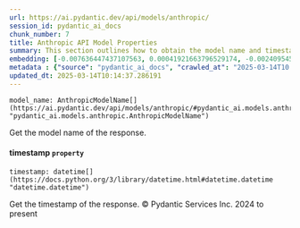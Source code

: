 ```yaml
---
url: https://ai.pydantic.dev/api/models/anthropic/
session_id: pydantic_ai_docs
chunk_number: 7
title: Anthropic API Model Properties
summary: This section outlines how to obtain the model name and timestamp from the Anthropic API response, highlighting the `model_name` and `timestamp` properties.
embedding: [-0.007636447437107563, 0.00041921663796529174, -0.002409545239061117, -0.0534827820956707, -0.017473695799708366, 0.007509265560656786, -0.013470228761434555, -0.041693564504384995, -0.009765363298356533, -0.04043280705809593, -0.028002150356769562, -0.03311154991388321, -0.0013167480938136578, -0.06998325884342194, -0.03437230736017227, 6.937983562238514e-05, -0.041273314505815506, 0.024463174864649773, 0.029638927429914474, 0.026697153225541115, 0.03373086825013161, 0.0012130670947954059, -0.022439323365688324, 0.021753646433353424, 0.024861309677362442, 0.039149925112724304, -0.05644667521119118, 0.02870994620025158, -0.00886955950409174, 0.010008667595684528, -0.004697438329458237, -0.020669834688305855, -0.0023818970657885075, 0.006690877489745617, -0.028555115684866905, -0.030390959233045578, 0.006596873048692942, -0.0637015774846077, -0.014111668802797794, -0.00811199750751257, -0.03240375220775604, -0.045608557760715485, 0.04036644846200943, 0.05830463767051697, -0.04328610375523567, 0.017905008047819138, -0.05038617551326752, 0.01062798872590065, 0.008830851875245571, 0.06728479266166687, -0.018126195296645164, -0.002547786571085453, -0.024750716984272003, -0.006751703564077616, -0.0243083443492651, -0.046493303030729294, 0.02663079835474491, 0.04428144171833992, -0.027980033308267593, -0.018347380682826042, -0.010539514012634754, -0.015062768012285233, -0.029307149350643158, 0.026321137323975563, -0.006768292281776667, -0.027891557663679123, -0.043153394013643265, 0.036783237010240555, -0.04339670017361641, -0.008283416740596294, 0.01327116135507822, 0.030877569690346718, -0.024927664548158646, 0.023290889337658882, -0.009953371249139309, -0.05065159872174263, -0.0349031537771225, 0.05985293909907341, 0.010506336577236652, -0.020437588915228844, -0.03760162368416786, 0.027957914397120476, 0.028864776715636253, 0.015803741291165352, 0.019210007041692734, -0.0077968076802790165, -0.026675034314393997, -0.006287212949246168, -0.029218673706054688, -0.013215865008533001, 0.01786077208817005, -0.0012711284216493368, -0.00659134378656745, -0.009267694316804409, 0.061268530786037445, -0.0006345274159684777, 0.005678951274603605, -0.03255858272314072, 0.027957914397120476, 0.01504065003246069, -0.015637852251529694, -0.022892754524946213, -0.016810137778520584, 0.031120873987674713, -0.036672644317150116, 0.029019607231020927, 0.0609588697552681, -0.009345109574496746, 0.014023194089531898, 0.038331538438797, -0.0678156390786171, -0.01891140453517437, 0.04552008584141731, 0.0010520160431042314, -0.07931730896234512, -0.013923660852015018, -0.08210425078868866, 0.025436393916606903, 0.00590566685423255, -0.007055834401398897, 0.0041168248280882835, 0.03713713213801384, -0.0005781940999440849, -0.026896221563220024, -0.022870635613799095, 0.023136058822274208, 0.004387777764350176, -0.061578188091516495, -0.06148971617221832, -0.005944374483078718, -0.02528156340122223, -0.0308554507791996, -0.015781622380018234, -0.05259803682565689, -0.005690010730177164, -0.04839550331234932, 0.01244171429425478, -0.03605332225561142, -0.031607482582330704, 0.04054339975118637, 0.03603120520710945, -0.03808823227882385, -0.015980690717697144, -0.0032320807222276926, -0.008875089697539806, 0.0011245927307754755, -0.010384684428572655, -0.028156980872154236, -0.020039454102516174, 0.039835602045059204, 0.01547196228057146, 0.04523254185914993, 0.009732184931635857, 0.025923002511262894, 0.005065159872174263, 0.013492347672581673, 0.024529529735445976, -0.0019809973891824484, -0.0383978933095932, -0.03543400019407272, -0.01317162811756134, 0.01468675211071968, -0.061180055141448975, 0.022649448364973068, -0.02928503043949604, 0.015958571806550026, -0.04958990588784218, -0.007122190203517675, -0.029616808518767357, -0.0739203691482544, 0.011169894598424435, 0.05016499012708664, -0.02322453260421753, -0.04543161019682884, -0.0185132697224617, 0.0012787317391484976, -0.039238400757312775, -0.013149509206414223, -0.012286883778870106, 0.006475220900028944, -0.02214072085916996, 0.009439113549888134, -0.07241630554199219, -0.017694883048534393, 0.04945719614624977, -0.030302485451102257, -0.042357124388217926, 0.04133966937661171, 0.012320062145590782, 0.040521278977394104, 0.006408865097910166, 0.04790889471769333, 0.027449186891317368, -0.014996412210166454, -0.050297703593969345, -0.014963234774768353, -0.006867825984954834, 0.0005059630493633449, -0.003660628804937005, -0.002892007352784276, 0.021676231175661087, 0.06600190699100494, 0.02587876468896866, -0.021300215274095535, -0.015361369587481022, -0.014808404259383678, -0.03200561925768852, 0.00015362061094492674, -0.07307986170053482, 0.02694045752286911, 0.03673899918794632, -0.02840028516948223, 0.02291487157344818, 0.001264907536096871, 0.00278141419403255, 0.013160568661987782, -0.07936154305934906, -0.013260101899504662, 0.02822333760559559, 0.0012234351597726345, -0.02663079835474491, 0.03056790865957737, 0.01071093324571848, -0.03665052354335785, 0.0010879588080570102, -0.015405606478452682, 0.0009269076981581748, 0.0057950736954808235, 0.01170074101537466, -0.003892874112352729, -0.00925663486123085, -0.017418399453163147, 0.011424258351325989, -0.005117691587656736, -0.0198846235871315, -0.05131515860557556, 0.024905547499656677, -0.008996741846203804, 0.01322692446410656, -0.04487864673137665, 0.005828251596540213, -0.020924197509884834, -0.011767096817493439, 0.06679818034172058, 0.02437470108270645, 0.007653036620467901, 0.027250118553638458, -0.07520324736833572, 0.04222441092133522, 0.045785509049892426, 0.029041726142168045, -0.046581778675317764, 0.013846245594322681, -0.019608141854405403, 0.0011321959318593144, -0.02528156340122223, -0.049501433968544006, 0.029461978003382683, -0.010860233567655087, 0.012375358492136002, 0.004893740639090538, 0.02096843533217907, -0.04213593900203705, 0.029550453647971153, -0.04284373298287392, -0.0322268046438694, -0.016500476747751236, -0.0499880425632, -0.0012365680886432528, -0.06887733191251755, -0.013448110781610012, 0.025104613974690437, 0.01699814572930336, 0.0031408416107296944, -0.036097560077905655, 0.046891435980796814, -0.02082466520369053, 0.01968555711209774, 0.027095288038253784, 0.0031242526602, 0.05317312106490135, 0.010716463439166546, 0.033266376703977585, -0.00401452649384737, -0.036097560077905655, 0.036495693027973175, 0.04613940417766571, 0.007243842352181673, -0.008172824047505856, -0.03131994232535362, 0.0486166886985302, -0.03348756581544876, -0.0022090955171734095, -0.05604853853583336, 0.025104613974690437, -0.010954237543046474, 0.059720225632190704, 0.033266376703977585, 0.009605003520846367, -0.028466641902923584, 0.012297943234443665, -0.026498086750507355, -0.01665530726313591, -0.027272237464785576, -0.030302485451102257, 0.04248983412981033, 0.007614328991621733, -0.0011328872060403228, 0.006524987984448671, -0.023335125297307968, 0.035411883145570755, 0.016246113926172256, -0.011534851044416428, -0.04711262509226799, -0.0095994733273983, 0.0024164572823792696, 0.045121949166059494, 0.0013983104145154357, 0.01072752196341753, 0.029417742043733597, -0.028134861961007118, -0.022505678236484528, -0.04007890820503235, -0.005059630144387484, -0.006016260012984276, 0.006818059366196394, 0.008161764591932297, -0.032669175416231155, -0.010948708280920982, 0.009151571430265903, -0.0055434745736420155, -0.028577234596014023, -0.005261462647467852, 0.01351446658372879, 0.028532996773719788, 0.019077295437455177, -0.03625239059329033, 0.017694883048534393, 0.014565099962055683, 0.054013628512620926, 0.010561632923781872, -0.015494081191718578, -0.0801578164100647, -0.016732722520828247, 0.01777229644358158, -0.03742467612028122, 0.00022999891371000558, 0.010412332601845264, -0.054013628512620926, 0.01071093324571848, 0.02565757930278778, -0.000848801399115473, -0.011733918450772762, 0.025016140192747116, -0.02388809062540531, -0.004371189046651125, 0.00773598114028573, 0.02811274491250515, -0.014598277397453785, 0.008543310686945915, -0.035699423402547836, -0.015195479616522789, 0.03954806178808212, -0.01674378290772438, 0.0013367930660024285, -0.004843974020332098, 0.006160031072795391, -0.03485891968011856, -0.020957376807928085, -0.013448110781610012, -0.005363760981708765, -0.030545789748430252, -0.042954325675964355, -0.05458871275186539, -0.019154710695147514, 0.017075560986995697, 0.002903066575527191, -0.027648253366351128, 0.022472500801086426, -0.006690877489745617, 0.07361070811748505, 0.037955522537231445, 0.015018531121313572, -0.05817192420363426, 0.013547644019126892, 0.0011971694184467196, -0.01676589995622635, -0.01908835396170616, -0.014200142584741116, 0.03813247010111809, 0.03676111623644829, -0.03233739733695984, -0.0004959405632689595, -0.01845797337591648, -0.03399629145860672, 0.015737386420369148, -0.0059941415674984455, 0.0002033874625340104, 0.05582735314965248, 0.008106468245387077, -0.002999835414811969, -0.0033924407325685024, 0.006397805642336607, 0.005040276795625687, -0.016135521233081818, 0.02228449285030365, -0.012286883778870106, 0.009820659644901752, 0.06595767289400101, 0.010539514012634754, 0.03322214260697365, -0.03348756581544876, 0.011966164223849773, -0.020360173657536507, 0.013304339721798897, -0.05144786834716797, 0.015836918726563454, 0.05007651820778847, 0.006414394825696945, 0.008935915306210518, -0.03213832899928093, -0.07033715397119522, 0.016920730471611023, 0.005828251596540213, -0.062241747975349426, 0.07020444422960281, 0.03333273530006409, -0.044613223522901535, 0.017993483692407608, -0.016732722520828247, 0.036783237010240555, 0.003456031670793891, 0.05653514713048935, -0.020725131034851074, 0.06914275139570236, -0.006718525663018227, 0.023534193634986877, -0.012707137502729893, 0.006364627741277218, 0.002580964472144842, 0.028046388179063797, 0.014542981050908566, -0.0438833087682724, 0.007409731857478619, -0.00988701544702053, 0.0003597729082684964, 0.008775555528700352, -0.001240024110302329, -0.0012973942793905735, -0.027581898495554924, 0.06927546113729477, 0.02997070737183094, -0.013481288217008114, -0.005590477026998997, -0.00031173406750895083, -0.009665829129517078, -0.01688755303621292, -0.025989357382059097, 0.07400884479284286, 0.004788677673786879, 0.0060439081862568855, -0.02771461009979248, -0.006961830426007509, -0.011180954053997993, -0.035124342888593674, -0.06277259439229965, -0.001425267430022359, -0.017031323164701462, -0.009732184931635857, -0.04516618698835373, 0.0014432388124987483, 0.01146849524229765, 0.02131127379834652, -0.0024662241339683533, -0.014277557842433453, 0.021532459184527397, 0.004183180630207062, 0.021985890343785286, 0.01238641794770956, -0.01361399982124567, 0.018358441069722176, -0.014896878972649574, -0.027316473424434662, 0.026520203799009323, -0.04711262509226799, 0.07980392128229141, -0.026099951937794685, -0.0004558505897875875, 0.02477283589541912, -0.00921239797025919, 0.015903275460004807, 0.0026155246887356043, 0.02239508554339409, -0.010362565517425537, 0.015394547022879124, -0.002629349008202553, -0.06210903823375702, -0.020150046795606613, -0.004810796119272709, -0.046581778675317764, -0.045298896729946136, 0.0029003017116338015, 0.027117406949400902, 0.07622070610523224, 0.0012870262144133449, 0.013978957198560238, 0.03722560778260231, 0.060870394110679626, -0.030634265393018723, 0.05503108352422714, -0.010185616090893745, 0.018070898950099945, -0.013536584563553333, 0.029528334736824036, 0.014952175319194794, 0.010224323719739914, -0.01856856606900692, 0.03264705836772919, -0.009090745821595192, -0.006425454281270504, 0.027095288038253784, 0.01102612353861332, 0.006580284330993891, 0.0010610016761347651, -0.007918459363281727, -0.008664962835609913, -0.001188183669000864, -0.01979614980518818, -0.023047583177685738, 0.005479883868247271, 0.04321974888443947, -0.031474772840738297, 0.00841612834483385, -0.016987087205052376, -0.01401213463395834, 0.010058434680104256, 0.004371189046651125, -0.033465445041656494, -0.022892754524946213, -0.007923989556729794, 0.015118065290153027, 0.03191714361310005, -0.0036633936688303947, -0.024551648646593094, 0.02116750366985798, -0.007354435510933399, -0.07219512015581131, 0.006757233291864395, 0.003204432548955083, 0.0175179336220026, 0.0335981585085392, -0.013757770881056786, 0.02782520279288292, -0.053040407598018646, -0.013005738146603107, 0.005695539992302656, -0.04072034731507301, 0.008852970786392689, 0.02477283589541912, 0.024219870567321777, -0.003525152336806059, -0.008985682390630245, 0.019066235050559044, 0.031386297196149826, -0.005413528066128492, 0.036208152770996094, 0.01705344207584858, 0.008930386044085026, -0.009085215628147125, -0.02320241369307041, 0.016080224886536598, 0.00800140481442213, 0.00948335137218237, 0.02742706798017025, -0.010401273146271706, 0.021034792065620422, 0.049722619354724884, 0.01292832288891077, 0.026697153225541115, -0.01317162811756134, 0.0011570793576538563, -0.002927950117737055, 0.011424258351325989, 0.005811662878841162, -0.031297821551561356, 0.009295342490077019, -0.007459498941898346, -0.03543400019407272, -0.02702893316745758, -0.0035887432750314474, 0.02320241369307041, -0.029019607231020927, -0.026122068986296654, 0.029506215825676918, 0.0010471775894984603, -0.03465985134243965, 0.038751792162656784, -0.02634325623512268, -0.018391618505120277, 0.04140602424740791, 0.03945958614349365, 0.015781622380018234, -0.027073169127106667, 0.039525944739580154, 0.01317162811756134, 0.0033233200665563345, 0.035986967384815216, 0.016953909769654274, -0.04184839501976967, 0.017130857333540916, 0.011888748966157436, -0.0191657692193985, -0.007061364129185677, -0.023777497932314873, -0.010815996676683426, -0.013536584563553333, -0.01468675211071968, -0.008233649656176567, 0.02222919650375843, -0.022671567276120186, 0.007254901807755232, 0.0014093697536736727, 0.0418262779712677, 0.003350968239828944, 0.021233858540654182, 0.015107005834579468, 0.0016035987064242363, -0.01725251041352749, -0.039348993450403214, 0.019409073516726494, 0.025723934173583984, -0.025215206667780876, 0.022107543423771858, 0.01022985391318798, -0.008095408789813519, 0.030700620263814926, 0.0445689857006073, 0.005325053818523884, -0.015726326033473015, -0.02968316525220871, -0.03096604347229004, 0.02682986482977867, 0.007382083684206009, -0.003270788351073861, 0.004393307492136955, -0.06131276488304138, 0.013547644019126892, 0.02888689562678337, -0.009190279059112072, 0.0027592957485467196, 0.010578221641480923, -0.036495693027973175, 0.0035859784111380577, -0.0015234188176691532, 0.001320204115472734, -0.006768292281776667, 0.012895145453512669, 0.008515661582350731, -0.017219332978129387, 0.03074485808610916, 0.012231587432324886, 0.004050469025969505, -0.024706479161977768, 0.00663558067753911, 0.0049794502556324005, 0.04074246436357498, 0.02017216570675373, -0.00734890578314662, 0.024861309677362442, -0.0020832959562540054, -0.02013898827135563, -0.012264764867722988, 0.0376458615064621, -0.002916890662163496, -0.01739628054201603, 0.00769174424931407, 0.024020802229642868, -0.027980033308267593, -0.03357603773474693, 0.05379244312644005, 0.0005785396788269281, -0.00330673111602664, -0.026122068986296654, 0.0012344944989308715, 0.05905666947364807, -0.022605212405323982, 0.026498086750507355, 0.02019428461790085, -0.014631455764174461, -0.004559196997433901, -0.011744977906346321, -0.027183761820197105, -0.04414873197674751, -0.00962712150067091, 0.04430356249213219, -0.029904350638389587, -0.010550573468208313, 0.04479017108678818, 0.013647178187966347, -0.004183180630207062, 0.011490614153444767, 0.014565099962055683, -0.042578309774398804, -0.008653903380036354, -0.009146042168140411, 0.03662840649485588, 0.0033564979676157236, -0.004556432366371155, 0.03636298328638077, -0.012132053263485432, -0.032160449773073196, 0.01836949959397316, 0.018778692930936813, 0.03724772855639458, -0.039725009351968765, -0.020526062697172165, -0.013757770881056786, 0.02556910552084446, -0.02190847508609295, 0.006475220900028944, 0.011236250400543213, 0.010495277121663094, -0.03700442239642143, 0.009737715125083923, 0.02605571411550045, -0.024153513833880424, 0.013503407128155231, 0.018535388633608818, 0.02085784263908863, -0.0034034999553114176, -0.009245576336979866, -0.0390172153711319, -0.03127570450305939, -0.016179757192730904, 0.014653574675321579, -0.017562171444296837, -0.010771759785711765, 0.039437469094991684, 0.015836918726563454, 0.0479973666369915, -0.021897416561841965, 0.021764704957604408, -0.030014943331480026, -0.04321974888443947, 0.025038259103894234, -0.018037719652056694, -0.010644577443599701, 0.018933523446321487, -0.005806133151054382, -0.030700620263814926, 0.020503943786025047, 0.004089176654815674, -0.004960096441209316, -0.011744977906346321, 0.012762433849275112, 0.001516506657935679, 0.039238400757312775, -0.007498206105083227, -0.03373086825013161, 0.022671567276120186, -0.007857633754611015, -0.03255858272314072, -0.012983620166778564, 0.025812409818172455, -0.02399868331849575, -0.014023194089531898, 0.021532459184527397, 0.04919177293777466, -0.035810016095638275, -0.06808105856180191, -0.003102133981883526, -0.007277020253241062, -0.019121531397104263, 0.008283416740596294, 0.02908596210181713, -0.0018994349520653486, -0.0066853477619588375, 0.039835602045059204, 0.028732065111398697, 0.013978957198560238, -0.005778484977781773, -0.011380021460354328, 0.02733859233558178, -0.043640002608299255, 0.04768770560622215, -0.006524987984448671, -0.022306611761450768, -0.005463294684886932, -0.005861429497599602, -0.02111220546066761, 0.012087816372513771, 0.029837995767593384, -0.026011476293206215, 0.025436393916606903, 0.036672644317150116, -0.019420133903622627, 0.025923002511262894, -0.05534074455499649, -0.02368902415037155, 0.02410927787423134, 0.010417861863970757, 0.04125119373202324, -0.01565997116267681, -0.00996995996683836, -0.0019464370561763644, 0.014730989001691341, -0.0343501903116703, 0.020868901163339615, 0.002607230329886079, -0.004404366947710514, -0.0263653751462698, 0.022848516702651978, -0.03417324274778366, -0.017761237919330597, -0.018557507544755936, -0.0004928301204927266, 0.027471303939819336, -0.009068626910448074, 0.02519308775663376, 0.0031325470190495253, 0.04514406993985176, -0.025546986609697342, -0.020957376807928085, -0.009754303842782974, 0.02340148203074932, 0.040410686284303665, -0.029351385310292244, -4.571141744236229e-06, -0.009638180956244469, 0.014675692655146122, 0.008349772542715073, -0.025325799360871315, 0.06228598579764366, -0.010141379199922085, -0.017838653177022934, 0.031496889889240265, -0.04339670017361641, 0.022439323365688324, -0.04640482738614082, 0.009168161079287529, 0.03337697312235832, 0.03251434490084648, 0.027604015544056892, -0.022981228306889534, -0.02282639779150486, -0.010207735002040863, 0.012065697461366653, -0.015814801678061485, 0.013359636068344116, -0.03594272956252098, 0.029506215825676918, 0.00700606731697917, 0.013647178187966347, -0.031408414244651794, -0.0065636951476335526, -0.002569905249401927, -0.02479495294392109, -0.01248595118522644, 0.026210544630885124, -0.005153634585440159, -0.007260431535542011, 0.006287212949246168, -0.0027731198351830244, 0.0065581658855080605, 0.013237983919680119, 0.013636118732392788, 0.004517724737524986, 0.003353733103722334, 0.01811513490974903, -0.0013146745041012764, -0.043263986706733704, 0.011302606202661991, 0.014200142584741116, 0.019033057615160942, 0.029616808518767357, -0.005684481002390385, 0.0008992594666779041, 0.01762852631509304, -0.045697033405303955, 0.007072423119097948, 0.011004004627466202, -0.04591821879148483, -0.0036468047183007, 0.0010603105183690786, -0.011324724182486534, 0.039924077689647675, 0.024330463260412216, 0.033155784010887146, -0.007111130747944117, -0.029749520123004913, 0.01175603736191988, -0.05237685143947601, 0.030302485451102257, -0.0059941415674984455, -0.0018192550633102655, 0.025436393916606903, -0.013337517157196999, -0.0008985682507045567, -0.013127390295267105, -0.0349031537771225, 0.04268890246748924, 0.005333348177373409, -0.025834528729319572, -0.021554578095674515, 0.02694045752286911, 0.0037988699041306973, 0.07108918577432632, 0.007619858719408512, 0.023246651515364647, -0.004526019096374512, -0.02005051262676716, -0.02899748831987381, -0.014222261495888233, 0.06542682647705078, 0.0037601625081151724, 0.011208602227270603, 0.02762613445520401, -0.03025824762880802, -0.001733545446768403, -0.010954237543046474, 0.01429967675358057, 0.002333512529730797, 0.01502959057688713, -0.002332130214199424, 0.01585903763771057, -0.013779889792203903, -0.014233320951461792, 0.00998654868453741, -0.002561610657721758, -0.02439681813120842, 0.007536913733929396, -0.0336645133793354, -0.011424258351325989, 0.03656205162405968, -0.02151034027338028, -0.059012431651353836, -0.02002839557826519, 0.009328520856797695, 0.014111668802797794, 0.00847142469137907, 0.006425454281270504, -0.01885610818862915, -0.019409073516726494, 0.018347380682826042, 0.0008840528898872435, 0.0278030838817358, 0.0019215536303818226, -0.005266992375254631, -0.020979493856430054, -0.01215417217463255, 0.03607543930411339, -0.002994305919855833, 0.023821735754609108, -0.01469781156629324, -0.03941534832119942, -0.033443327993154526, 0.03233739733695984, 0.0025505514349788427, -0.0074705579318106174, -0.017617467790842056, -0.0175179336220026, 0.004611728712916374, -0.009981019422411919, -0.011778156273066998, 0.013625059276819229, -0.03171807527542114, 0.06303802132606506, 0.010473158210515976, 0.030833331868052483, 0.02999282442033291, -0.016898611560463905, 0.017551111057400703, 0.028931131586432457, 0.016931790858507156, 0.01734098419547081, 0.015792682766914368, 0.031032400205731392, -0.018502211198210716, 0.011424258351325989, 0.02663079835474491, 0.03196138143539429, 0.022848516702651978, 0.02174258604645729, -0.024662241339683533, 0.007785748224705458, -0.028068507090210915, 0.007984815165400505, -0.008150705136358738, 0.015549377538263798, -0.005004333797842264, 0.043440934270620346, 0.019906742498278618, 0.015217598527669907, 0.03220468387007713, 0.013558703474700451, -0.020404411479830742, 0.007542443461716175, 0.00915710162371397, 0.016964968293905258, -0.007824455387890339, -0.02360054850578308, 0.01058375183492899, 0.03311154991388321, -0.0068567669950425625, 0.051492106169462204, 0.003937111236155033, 0.02237296663224697, 9.823770233197138e-05, -0.01385730504989624, -0.02468436025083065, 0.020205343142151833, -0.008593076840043068, -0.03350968286395073, 0.006967359688133001, -0.009892544709146023, -0.0009835866512730718, -0.012662899680435658, -0.03545612096786499, 0.019663438200950623, -0.026785627007484436, 0.03877390921115875, 0.009002271108329296, 0.008792144246399403, -0.008405068889260292, 0.012585485354065895, 0.023290889337658882, -0.01141319889575243, -0.0009324373677372932, -0.017694883048534393, -0.017042383551597595, 0.019121531397104263, 0.035898491740226746, 0.013105272315442562, 0.00023241812596097589, -0.007448439486324787, 0.009339580312371254, -0.007288079708814621, -0.005560063757002354, 0.0027731198351830244, 0.004479017108678818, -0.005441176239401102, -0.01719721406698227, 0.0056208898313343525, 0.029904350638389587, 0.04140602424740791, 0.017009206116199493, 0.028090626001358032, -0.004683614242821932, 0.01204357948154211, -0.02663079835474491, -0.01547196228057146, 0.011601206846535206, -0.00036841296241618693, 0.0011888749431818724, 0.02477283589541912, -0.0045066652819514275, 0.0243083443492651, 0.0022699215915054083, 0.05321735888719559, 0.02107902802526951, -0.00624297559261322, 0.010351506061851978, -0.03897297754883766, -0.02545851096510887, 0.017462637275457382, 0.04083094000816345, 0.027294356375932693, -0.036186035722494125, 0.023954447358846664, -0.017352044582366943, 0.009007801301777363, -0.0005014701746404171, 0.007907400839030743, -0.01871233806014061, -0.014907938428223133, 0.011512733064591885, 0.0037103956565260887, -0.0383978933095932, 0.01842479594051838, -0.011269427835941315, -0.00915710162371397, 0.012740314938127995, 0.0008128586341626942, 0.004155532456934452, -0.007243842352181673, 0.002445488004013896, -0.015295013785362244, 0.008405068889260292, 0.03826518356800079, 0.013658236712217331, -0.027272237464785576, 0.0006918975268490613, 0.018811872228980064, -0.008615195751190186, -0.029506215825676918, 0.022516736760735512, -0.020747249945998192, -0.006176619790494442, -0.0010962532833218575, 0.02011686936020851, -0.02428622543811798, 0.0053997039794921875, 0.01782759465277195, 0.013105272315442562, -0.05003228038549423, -0.018811872228980064, -0.0083995396271348, -0.03945958614349365, -0.0035610951017588377, 0.0010167645523324609, 0.018126195296645164, -0.016931790858507156, -0.0023915739730000496, 0.036186035722494125, 0.012718196958303452, 0.013934719376266003, 0.01214311271905899, 0.007724922150373459, -0.0024731361772865057, 0.007481617387384176, 0.02219601720571518, 0.031983498483896255, -0.021952712908387184, -0.03791128471493721, -0.03919416293501854, -0.03897297754883766, -0.010733052156865597, 0.004736145958304405, 0.005739777348935604, -0.000628652167506516, 0.02773672714829445, -0.04534313455224037, -0.0016893083229660988, -0.014144846238195896, -0.007254901807755232, -0.009765363298356533, -0.012817730195820332, -0.028068507090210915, -0.0147420484572649, -0.021609874442219734, 0.030612146481871605, -0.031386297196149826, 0.005972022656351328, -0.005576652940362692, -0.011214131489396095, 0.0012503922916948795, 0.048262789845466614, 0.046581778675317764, -0.0021759176161140203, 0.005960963200777769, -0.018977761268615723, -0.02448529377579689, -0.023755379021167755, -0.006618991959840059, 0.051492106169462204, -0.02080254629254341, -0.01135790254920721, -0.005443940870463848, 0.0012020078720524907, -0.0018524329643696547, 0.0004779691807925701, 0.01842479594051838, 0.04914753511548042, 0.046979911625385284, -0.011568029411137104, 0.0026003182865679264, 0.009958900511264801, 0.030545789748430252, 0.016235053539276123, -0.010926589369773865, -0.026874102652072906, 0.02928503043949604, -0.0168322566896677, 0.020703012123703957, -0.0017943716375157237, 0.020503943786025047, -0.0007547973073087633, -0.01278455276042223, 0.009909134358167648, -0.008261297829449177, -0.004993274342268705, 0.002504931762814522, -0.010014197789132595, 0.025900883600115776, 0.010108201764523983, -0.0039122276939451694, -0.0006659773061983287, 0.036407221108675, -0.010456569492816925, 0.01808195747435093, 0.010937648825347424, 0.011966164223849773, 0.018955642357468605, -0.02791367657482624, -0.047953132539987564, -0.027648253366351128, 0.023290889337658882, -0.004318657331168652, -0.027869438752532005, -0.018236787989735603, -0.011689681559801102, 0.01101506408303976, -0.006082615815103054, 0.006690877489745617, 0.007465028204023838, 0.009903604164719582, 0.004667025059461594, 0.018955642357468605, 0.029152318835258484, -0.026984695345163345, 0.013359636068344116, 0.013204805552959442, -0.03151901066303253, -0.006806999910622835, 0.0027233529835939407, 0.035013746470212936, 0.012408535927534103, 0.0023915739730000496, -0.004158297087997198, -0.010545044206082821, -0.030103418976068497, 0.014520863071084023, 0.02105690911412239, -0.018690219148993492, -0.015416665934026241, 0.013724593445658684, 0.01668848656117916, 0.004144473001360893, -0.02073618955910206, -0.006336979568004608, 0.026210544630885124, -0.01923212595283985, -0.0287984199821949, -0.010334917344152927, -0.004191474989056587, 0.0021648581605404615, 0.004492841195315123, 0.030037062242627144, 0.013038916513323784, -0.014266498386859894, 0.011075890623033047, 0.021808942779898643, 0.02282639779150486, 0.0007043392397463322, -0.019132591784000397, 0.013138449750840664, 0.01708662137389183, 0.022505678236484528, -0.015704207122325897, -0.01728568784892559, 0.03965865448117256, -0.021156443282961845, 0.005416292697191238, -0.01288408599793911, -0.03547823801636696, -0.010810467414557934, 0.021045850589871407, 0.004487311467528343, 0.013160568661987782, 0.009394876658916473, 0.010384684428572655, -0.0012828789185732603, -0.036982305347919464, -0.013381754979491234, 0.05104973539710045, -0.03165172040462494, -0.0376458615064621, -0.0021427397150546312, -0.030324604362249374, -0.004832914564758539, 0.032160449773073196, 0.008924855850636959, 0.005405233707278967, 0.020979493856430054, 0.0010527072008699179, -0.0013616764917969704, 0.041007887572050095, 0.013149509206414223, 0.027493422850966454, -0.0023376597091555595, 0.0029141257982701063, 0.025038259103894234, -0.0034726206213235855, -0.004691908601671457, -0.03350968286395073, -0.024839190766215324, 0.03410688415169716, -0.025591222569346428, 0.03151901066303253, -0.021267035976052284, -0.061666663736104965, 0.042180176824331284, -0.003660628804937005, 0.005128751043230295, 0.006093675270676613, 0.02587876468896866, 0.024219870567321777, 0.007929518818855286, 0.008233649656176567, -0.0039122276939451694, -0.027272237464785576, -0.00030793240875937045, -0.03788916766643524, 0.020017335191369057, -0.035124342888593674, -0.0739203691482544, -0.001870404346846044, 0.03211621195077896, 0.01102612353861332, -0.04370635747909546, -0.03536764532327652, -0.0049766856245696545, 0.004033880308270454, -0.010749640874564648, 0.00479973666369915, -0.0012469362700358033, -0.0067351143807172775, 0.010771759785711765, -0.020979493856430054, 0.018159372732043266, 0.03587637469172478, 0.05419057607650757, -0.005866959225386381, 0.012817730195820332, -0.01351446658372879, -0.0011245927307754755, -0.018269965425133705, -0.004080882295966148, 0.0032348455861210823, -0.01094317901879549, -0.0055434745736420155, -0.011634385213255882, 0.018192550167441368, 0.012109935283660889, -0.011274958029389381, 0.009881486184895039, -0.012021460570394993, 0.014332854188978672, -0.04534313455224037, -0.040587637573480606, 0.041184838861227036, -0.00874237809330225, -0.00015768143930472434, -0.010522925294935703, 0.023357244208455086, -0.004946272354573011, -0.04248983412981033, -0.010169027373194695, 0.028466641902923584, -0.016776960343122482, 0.009378287941217422, 0.002627966459840536, 0.023534193634986877, -0.004086412023752928, 0.014830523170530796, 0.009992078877985477, 1.6011147181416163e-06, -0.050695836544036865, -0.009743244387209415, -0.04224653169512749, -0.0005401777452789247, 0.015206539072096348, -0.019044116139411926, 0.02311393991112709, 0.004993274342268705, 0.005247638560831547, -0.04467957839369774, -0.036606285721063614, 0.024662241339683533, 0.02300334721803665, -0.0006490427767857909, -0.0033813812769949436, -0.0222513135522604, -0.0023832793813198805, 0.010467628948390484, -0.024153513833880424, 0.040410686284303665, 0.0015883921878412366, 0.0015400077681988478, 0.028621472418308258, -0.033553920686244965, 0.0013665149454027414, -0.006873355712741613, 0.012187350541353226, -0.017761237919330597, 0.047953132539987564, -0.008150705136358738, -0.026122068986296654, 0.05153634399175644, -0.0236226674169302, 0.014100609347224236, -0.042069584131240845, -0.019409073516726494, 0.031496889889240265, 0.02111220546066761, -0.013702474534511566, 0.03527916967868805, 0.01882293075323105, 0.025060376152396202, -0.029904350638389587, 0.012607603333890438, -0.023268770426511765, 0.012530188076198101, 0.005560063757002354, 0.032071974128484726, 6.540540198329836e-05, 0.0004973229370079935, -0.037867046892642975, 0.0001528430002508685, 0.015847979113459587, -0.0074539692141115665, 0.004224652890115976, 0.02977163903415203, -0.009052038192749023, -0.007061364129185677, -0.025414275005459785, 0.013381754979491234, -0.003190608462318778, -0.01874551549553871, 0.02242826297879219, -0.009920192882418633, 0.024352582171559334, 0.003823753446340561, 0.009820659644901752, -0.005455000326037407, 0.0027136760763823986, -0.00023656536359339952, -0.011319194920361042, -0.00624297559261322, -0.0222513135522604, -0.007337846327573061, -0.00769174424931407, 0.023976566269993782, 0.010423391126096249, 0.014023194089531898, -0.01469781156629324, 0.01508488692343235, 0.014719930477440357, 0.013868363574147224, 0.037468913942575455, -0.03162960335612297, -0.0035140931140631437, 0.028820538893342018, 0.008830851875245571, -0.020636657252907753, 0.0007368259248323739, 0.017119798809289932, 0.021753646433353424, -0.027294356375932693, -0.009909134358167648, -0.02351207472383976, -0.015615733340382576, 0.024241989478468895, -0.015925394371151924, 0.01620187610387802, -0.04976685717701912, 0.021156443282961845, 0.019563904032111168, -0.00841612834483385, 0.00842718780040741, 0.019176827743649483, 0.002803532872349024, 0.00022429645468946546, -0.005844840779900551, 0.001233803341165185, 0.005587711930274963, 0.00911286473274231, 0.03008130006492138, 0.003967524506151676, 0.011523791588842869, 0.012618662789463997, -0.01104271225631237, 0.027316473424434662, -0.018214669078588486, 0.012430654838681221, 0.05224413797259331, -0.037380438297986984, 0.0030606617219746113, -0.02351207472383976, -0.015173361636698246, 0.011590147390961647, 0.009328520856797695, -0.007525854744017124, -0.03300095349550247, 0.008067760616540909, 6.104216299718246e-05, 0.0035140931140631437, -0.030346723273396492, -0.01591433398425579, -0.04085306078195572, 0.0004147237923461944, -0.022981228306889534, 0.02791367657482624, 0.0036495693493634462, -0.014023194089531898, -0.011020593345165253, 0.004047704394906759, 0.00019077294564340264, 0.038154590874910355, 0.018645981326699257, 0.02371114119887352, -0.025546986609697342, 0.00082668277900666, -0.0362745076417923, 0.028577234596014023, -0.015151242725551128, 0.014996412210166454, 0.017871830612421036, -0.005723188631236553, -0.008222590200603008, 0.03304519131779671, 0.008720259182155132, 0.01588115654885769, -0.036407221108675, -0.0032624939922243357, 0.012685018591582775, 0.0013402490876615047, -0.018988819792866707, -0.0014183553867042065, 0.03008130006492138, -0.03220468387007713, -0.0020846782717853785, -0.025524867698550224, -0.015239717438817024, -0.03253646567463875, 0.004177650902420282, 0.006707466207444668, 0.03096604347229004, -0.0070779528468847275, 0.00810093805193901, 0.020725131034851074, 0.027161644771695137, -0.010489746928215027, 0.01742945984005928, 0.029240792617201805, -0.003906698431819677]
metadata : {"source": "pydantic_ai_docs", "crawled_at": "2025-03-14T10:14:37.286191", "url_path": "/api/models/anthropic/", "chunk_size": 445}
updated_dt: 2025-03-14T10:14:37.286191
---
```

```
model_name: AnthropicModelName[](https://ai.pydantic.dev/api/models/anthropic/#pydantic_ai.models.anthropic.AnthropicModelName "pydantic_ai.models.anthropic.AnthropicModelName")

```

Get the model name of the response.
####  timestamp `property`
```
timestamp: datetime[](https://docs.python.org/3/library/datetime.html#datetime.datetime "datetime.datetime")

```

Get the timestamp of the response.
© Pydantic Services Inc. 2024 to present